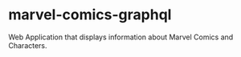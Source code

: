 # marvel-comics-graphql
Web Application that displays information about Marvel Comics and Characters.

